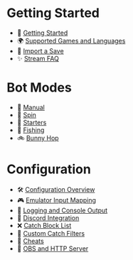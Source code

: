 # Getting Started
- 📌 [Getting Started](https://github.com/40Cakes/pokebot-gen3/wiki/%F0%9F%94%92-Prerequisites)
- 🌍 [Supported Games and Languages](https://github.com/40Cakes/pokebot-gen3/wiki/%F0%9F%8C%8D-Supported-Games-and-Languages)
- 💾 [Import a Save](https://github.com/40Cakes/pokebot-gen3/wiki/%F0%9F%92%BE-Import-a-Save)
- ✨ [Stream FAQ](https://github.com/40Cakes/pokebot-gen3/wiki/%E2%9C%A8-Stream-FAQ)

# Bot Modes
- 🔧 [Manual](https://github.com/40Cakes/pokebot-gen3/wiki/%F0%9F%94%A7-Manual)
- 🔄 [Spin](https://github.com/40Cakes/pokebot-gen3/wiki/%F0%9F%94%84-Spin)
- 💼 [Starters](https://github.com/40Cakes/pokebot-gen3/wiki/%F0%9F%92%BC-Starters)
- 🎣 [Fishing](https://github.com/40Cakes/pokebot-gen3/wiki/%F0%9F%8E%A3-Fishing)
- 🚲 [Bunny Hop](https://github.com/40Cakes/pokebot-gen3/wiki/%F0%9F%9A%B2-Bunny-Hop)

# Configuration
- 🛠 [Configuration Overview](https://github.com/40Cakes/pokebot-gen3/wiki/%F0%9F%9B%A0-Configuration-Overview)
- 🎮 [Emulator Input Mapping](https://github.com/40Cakes/pokebot-gen3/wiki/%F0%9F%8E%AE-Emulator-Input-Mapping)
- 📄 [Logging and Console Output](https://github.com/40Cakes/pokebot-gen3/wiki/%F0%9F%93%84-Logging-and-Console-Output)
- 📢 [Discord Integration](https://github.com/40Cakes/pokebot-gen3/wiki/%F0%9F%93%A2-Discord-Integration)
- ❌ [Catch Block List](https://github.com/40Cakes/pokebot-gen3/wiki/%E2%9D%8C-Catch-Block-List)
- 🥅 [Custom Catch Filters](https://github.com/40Cakes/pokebot-gen3/wiki/%F0%9F%A5%85-Custom-Catch-Filters)
- 💎 [Cheats](https://github.com/40Cakes/pokebot-gen3/wiki/%F0%9F%92%8E-Cheats)
- 🎥 [OBS and  HTTP Server](https://github.com/40Cakes/pokebot-gen3/wiki/%F0%9F%8E%A5-OBS-and-HTTP-Server)